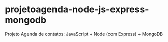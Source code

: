 # projetoagenda-node-js-express-mongodb
Projeto Agenda de contatos: JavaScript + Node (com Express) + MongoDB
